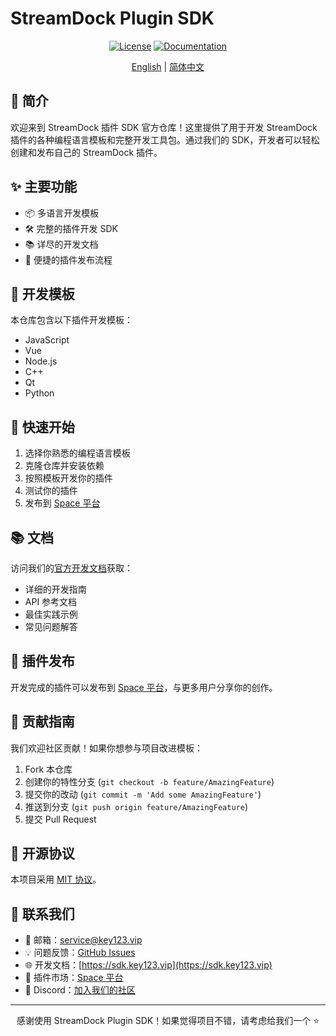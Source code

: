 # StreamDock Plugin SDK

<div align="center">

[![License](https://img.shields.io/badge/license-MIT-blue.svg)](LICENSE)
[![Documentation](https://img.shields.io/badge/docs-sdk.key123.vip-brightgreen.svg)](https://sdk.key123.vip)

[English](./README.md) | [简体中文](./README.zh-CN.md)

</div>

## 🚀 简介

欢迎来到 StreamDock 插件 SDK 官方仓库！这里提供了用于开发 StreamDock 插件的各种编程语言模板和完整开发工具包。通过我们的 SDK，开发者可以轻松创建和发布自己的 StreamDock 插件。

## ✨ 主要功能

- 📦 多语言开发模板
- 🛠️ 完整的插件开发 SDK
- 📚 详尽的开发文档
- 🔌 便捷的插件发布流程

## 📂 开发模板

本仓库包含以下插件开发模板：

- JavaScript
- Vue
- Node.js
- C++
- Qt
- Python

## 🔨 快速开始

1. 选择你熟悉的编程语言模板
2. 克隆仓库并安装依赖
3. 按照模板开发你的插件
4. 测试你的插件
5. 发布到 [Space 平台](https://space.key123.vip/)

## 📚 文档

访问我们的[官方开发文档](https://sdk.key123.vip/)获取：

- 详细的开发指南
- API 参考文档
- 最佳实践示例
- 常见问题解答

## 🎯 插件发布

开发完成的插件可以发布到 [Space 平台](https://space.key123.vip/)，与更多用户分享你的创作。

## 🤝 贡献指南

我们欢迎社区贡献！如果你想参与项目改进模板：

1. Fork 本仓库
2. 创建你的特性分支 (`git checkout -b feature/AmazingFeature`)
3. 提交你的改动 (`git commit -m 'Add some AmazingFeature'`)
4. 推送到分支 (`git push origin feature/AmazingFeature`)
5. 提交 Pull Request

## 📄 开源协议

本项目采用 [MIT 协议](LICENSE)。

## 📮 联系我们

- 📧 邮箱：service@key123.vip
- 💡 问题反馈：[GitHub Issues](https://github.com/MiraboxSpace/StreamDock-Plugin-SDK/issues)
- 🌐 开发文档：[https://sdk.key123.vip](https://sdk.key123.vip)
- 🏪 插件市场：[Space 平台](https://space.key123.vip/)
- 💬 Discord：[加入我们的社区](https://discord.gg/WvCkKRGavX)

---

<div align="center">

感谢使用 StreamDock Plugin SDK！如果觉得项目不错，请考虑给我们一个 ⭐️

</div>
